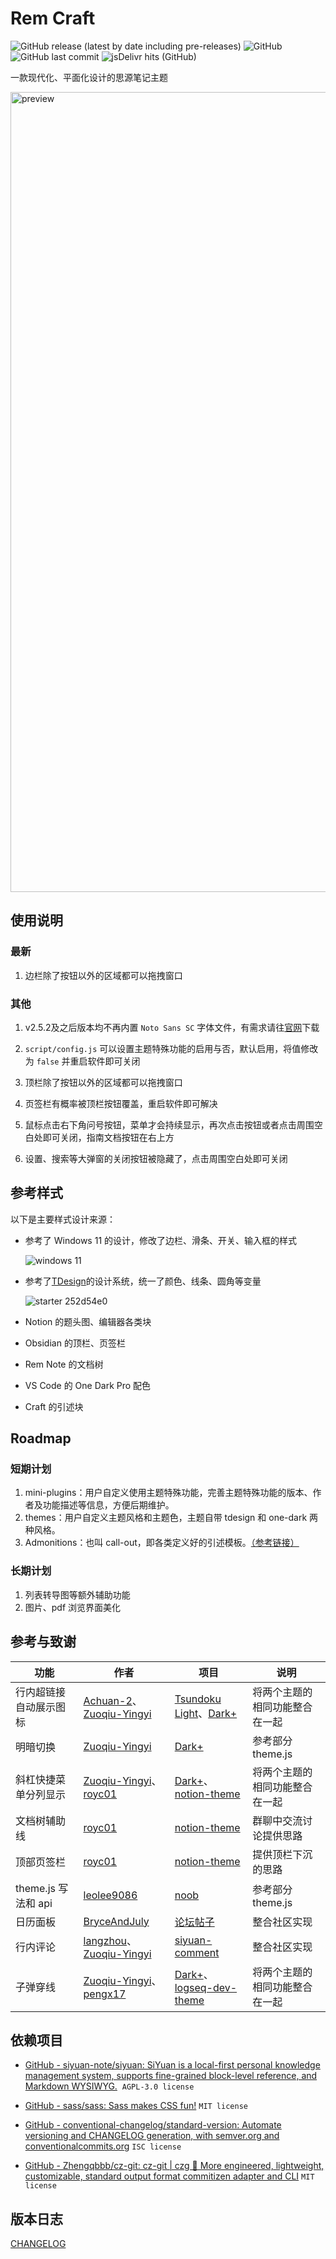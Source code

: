# Rem Craft

![GitHub release (latest by date including pre-releases)](https://img.shields.io/github/release/svchord/Rem-Craft?include_prereleases)
![GitHub](https://img.shields.io/github/license/svchord/Rem-Craft)
![GitHub last commit](https://img.shields.io/github/last-commit/svchord/Rem-Craft)
![jsDelivr hits (GitHub)](https://img.shields.io/jsdelivr/gh/hy/svchord/Rem-Craft?label=hits)

一款现代化、平面化设计的思源笔记主题

<img width="1280" alt="preview" src="https://user-images.githubusercontent.com/61345763/203089325-75a4d1c7-9b59-43a1-b98d-9c1bb0dcd63e.png">

## 使用说明

### 最新

1. 边栏除了按钮以外的区域都可以拖拽窗口

### 其他

1. v2.5.2及之后版本均不再内置 `Noto Sans SC` 字体文件，有需求请往[官网](https://fonts.google.com/noto/specimen/Noto+Sans+SC)下载

2. `script/config.js` 可以设置主题特殊功能的启用与否，默认启用，将值修改为 `false` 并重启软件即可关闭

3. 顶栏除了按钮以外的区域都可以拖拽窗口

4. 页签栏有概率被顶栏按钮覆盖，重启软件即可解决

5. 鼠标点击右下角问号按钮，菜单才会持续显示，再次点击按钮或者点击周围空白处即可关闭，指南文档按钮在右上方

6. 设置、搜索等大弹窗的关闭按钮被隐藏了，点击周围空白处即可关闭

## 参考样式

以下是主要样式设计来源：

- 参考了 Windows 11 的设计，修改了边栏、滑条、开关、输入框的样式
  
  ![windows 11](https://docs.microsoft.com/en-us/windows/apps/design/signature-experiences/images/color_light_controls_940.png)

- 参考了[TDesign](https://tdesign.tencent.com/)的设计系统，统一了颜色、线条、圆角等变量
  
  ![starter 252d54e0](https://user-images.githubusercontent.com/61345763/176590115-93fa2d29-a975-4a89-904c-6ba94295d3ee.png)

- Notion 的题头图、编辑器各类块

- Obsidian 的顶栏、页签栏

- Rem Note 的文档树

- VS Code 的 One Dark Pro 配色

- Craft 的引述块

## Roadmap

### 短期计划

1. mini-plugins：用户自定义使用主题特殊功能，完善主题特殊功能的版本、作者及功能描述等信息，方便后期维护。
2. themes：用户自定义主题风格和主题色，主题自带 tdesign 和 one-dark 两种风格。
3. Admonitions：也叫 call-out，即各类定义好的引述模板。[（参考链接）](https://squidfunk.github.io/mkdocs-material/reference/admonitions/)

### 长期计划

1. 列表转导图等额外辅助功能
2. 图片、pdf 浏览界面美化

## 参考与致谢

| 功能               | 作者                                                                                         | 项目                                                                                                                                          | 说明              |
| ---------------- | ------------------------------------------------------------------------------------------ | ------------------------------------------------------------------------------------------------------------------------------------------- | --------------- |
| 行内超链接自动展示图标      | [Achuan-2](https://github.com/Achuan-2)、[Zuoqiu-Yingyi](https://github.com/Zuoqiu-Yingyi/) | [Tsundoku Light](https://github.com/Achuan-2/siyuan-themes-tsundoku-light)、[Dark+](https://github.com/Zuoqiu-Yingyi/siyuan-theme-dark-plus) | 将两个主题的相同功能整合在一起 |
| 明暗切换             | [Zuoqiu-Yingyi](https://github.com/Zuoqiu-Yingyi/)                                         | [Dark+](https://github.com/Zuoqiu-Yingyi/siyuan-theme-dark-plus)                                                                            | 参考部分 theme.js   |
| 斜杠快捷菜单分列显示       | [Zuoqiu-Yingyi](https://github.com/Zuoqiu-Yingyi/)、[royc01](https://github.com/royc01)     | [Dark+](https://github.com/Zuoqiu-Yingyi/siyuan-theme-dark-plus)、[notion-theme](https://github.com/royc01/notion-theme)                     | 将两个主题的相同功能整合在一起 |
| 文档树辅助线           | [royc01](https://github.com/royc01)                                                        | [notion-theme](https://github.com/royc01/notion-theme)                                                                                      | 群聊中交流讨论提供思路     |
| 顶部页签栏            | [royc01](https://github.com/royc01)                                                        | [notion-theme](https://github.com/royc01/notion-theme)                                                                                      | 提供顶栏下沉的思路       |
| theme.js 写法和 api | [leolee9086](https://github.com/leolee9086)                                                | [noob](https://github.com/leolee9086/noob)                                                                                                  | 参考部分 theme.js   |
| 日历面板             | [BryceAndJuly](https://ld246.com/member/BryceAndJuly)                                      | [论坛帖子](https://ld246.com/article/1662969146166)                                                                                             | 整合社区实现          |
| 行内评论             | [langzhou](https://github.com/langzhou)、[Zuoqiu-Yingyi](https://github.com/Zuoqiu-Yingyi/) | [siyuan-comment](https://github.com/langzhou/siyuan-note/tree/main/siyuan-comment)                                                          | 整合社区实现          |
| 子弹穿线             | [Zuoqiu-Yingyi](https://github.com/Zuoqiu-Yingyi/)、[pengx17](https://github.com/pengx17)   | [Dark+](https://github.com/Zuoqiu-Yingyi/siyuan-theme-dark-plus)、[logseq-dev-theme](https://github.com/pengx17/logseq-dev-theme)            | 将两个主题的相同功能整合在一起 |

## 依赖项目

- [GitHub - siyuan-note/siyuan: SiYuan is a local-first personal knowledge management system, supports fine-grained block-level reference, and Markdown WYSIWYG.](https://github.com/siyuan-note/siyuan)  `AGPL-3.0 license`

- [GitHub - sass/sass: Sass makes CSS fun!](https://github.com/sass/sass) `MIT license`

- [GitHub - conventional-changelog/standard-version: Automate versioning and CHANGELOG generation, with semver.org and conventionalcommits.org](https://github.com/conventional-changelog/standard-version) `ISC license`

- [GitHub - Zhengqbbb/cz-git: cz-git | czg 🔨 More engineered, lightweight, customizable, standard output format commitizen adapter and CLI](https://github.com/Zhengqbbb/cz-git) `MIT license`

## 版本日志

[CHANGELOG](CHANGELOG.md)
